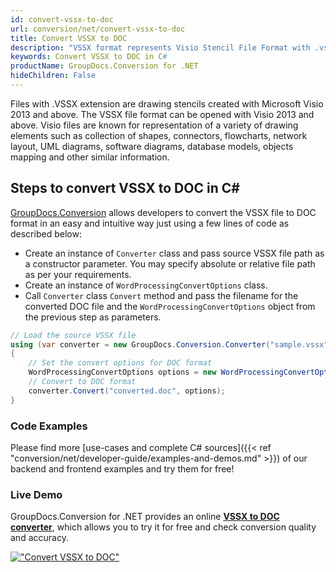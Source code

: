 ```yaml
---
id: convert-vssx-to-doc
url: conversion/net/convert-vssx-to-doc
title: Convert VSSX to DOC
description: "VSSX format represents Visio Stencil File Format with .vssx extension. Learn how to convert VSSX to DOC file programmatically in C# language using GroupDocs.Conversion for .NET library."
keywords: Convert VSSX to DOC in C#
productName: GroupDocs.Conversion for .NET
hideChildren: False
---
```


Files with .VSSX extension are drawing stencils created with Microsoft Visio 2013 and above. The VSSX file format can be opened with Visio 2013 and above. Visio files are known for representation of a variety of drawing elements such as collection of shapes, connectors, flowcharts, network layout, UML diagrams, software diagrams, database models, objects mapping and other similar information.

## Steps to convert VSSX to DOC in C#

[GroupDocs.Conversion](https://products.groupdocs.com/conversion/net) allows developers to convert the VSSX file to DOC format in an easy and intuitive way just using a few lines of code as described below:

* Create an instance of `Converter` class and pass source VSSX file path as a constructor parameter. You may specify absolute or relative file path as per your requirements. 
* Create an instance of `WordProcessingConvertOptions` class.
* Call `Converter` class `Convert` method and pass the filename for the converted DOC file and the `WordProcessingConvertOptions` object from the previous step as parameters.

```csharp
// Load the source VSSX file
using (var converter = new GroupDocs.Conversion.Converter("sample.vssx"))
{
    // Set the convert options for DOC format
    WordProcessingConvertOptions options = new WordProcessingConvertOptions();
    // Convert to DOC format
    converter.Convert("converted.doc", options);
}
```

### Code Examples

Please find more [use-cases and complete C# sources]({{< ref "conversion/net/developer-guide/examples-and-demos.md" >}}) of our backend and frontend examples and try them for free!

### Live Demo

GroupDocs.Conversion for .NET provides an online [**VSSX to DOC converter**](https://products.groupdocs.app/conversion/vssx-to-doc), which allows you to try it for free and check conversion quality and accuracy.

[!["Convert VSSX to DOC"](conversion/net/images/convert-vssx-to-doc.png)](https://products.groupdocs.app/conversion/vssx-to-doc)
